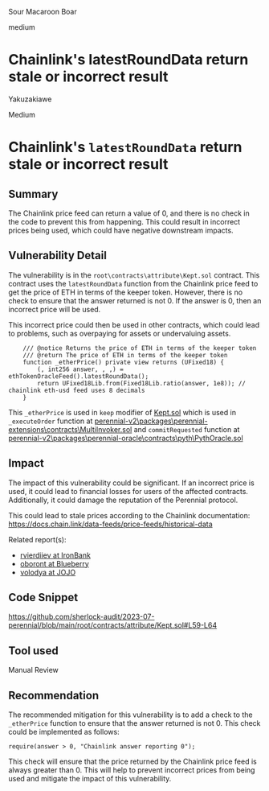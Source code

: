 Sour Macaroon Boar

medium

# Chainlink's latestRoundData return stale or incorrect result
Yakuzakiawe

Medium

# Chainlink's `latestRoundData` return stale or incorrect result

## Summary
The Chainlink price feed can return a value of 0, and there is no check in the code to prevent this from happening. This could result in incorrect prices being used, which could have negative downstream impacts.

## Vulnerability Detail
The vulnerability is in the `root\contracts\attribute\Kept.sol` contract. This contract uses the `latestRoundData` function from the Chainlink price feed to get the price of ETH in terms of the keeper token. However, there is no check to ensure that the answer returned is not 0. If the answer is 0, then an incorrect price will be used.

This incorrect price could then be used in other contracts, which could lead to problems, such as overpaying for assets or undervaluing assets.
```solidity
    /// @notice Returns the price of ETH in terms of the keeper token
    /// @return The price of ETH in terms of the keeper token
    function _etherPrice() private view returns (UFixed18) {
        (, int256 answer, , ,) = ethTokenOracleFeed().latestRoundData();
        return UFixed18Lib.from(Fixed18Lib.ratio(answer, 1e8)); // chainlink eth-usd feed uses 8 decimals
    }
```

This `_etherPrice` is used in `keep` modifier of [Kept.sol](https://github.com/sherlock-audit/2023-07-perennial/blob/main/root/contracts/attribute/Kept.sol#L36-L57) which is used in `_executeOrder` function at [perennial-v2\packages\perennial-extensions\contracts\MultiInvoker.sol](https://github.com/sherlock-audit/2023-07-perennial/blob/main/perennial-v2/packages/perennial-extensions/contracts/MultiInvoker.sol#L353-L384) and `commitRequested` function at [perennial-v2\packages\perennial-oracle\contracts\pyth\PythOracle.sol](https://github.com/sherlock-audit/2023-07-perennial/blob/main/perennial-v2/packages/perennial-oracle/contracts/pyth/PythOracle.sol#L120-L157)

## Impact
The impact of this vulnerability could be significant. If an incorrect price is used, it could lead to financial losses for users of the affected contracts. Additionally, it could damage the reputation of the Perennial protocol.

This could lead to stale prices according to the Chainlink documentation:
https://docs.chain.link/data-feeds/price-feeds/historical-data

Related report(s): 
- [rvierdiiev at IronBank](https://github.com/sherlock-audit/2023-05-ironbank-judging/issues/9)
- [oboront at Blueberry](https://github.com/sherlock-audit/2023-02-blueberry-judging/issues/128)
- [volodya at JOJO](https://github.com/sherlock-audit/2023-04-jojo-judging/issues/14)

## Code Snippet
https://github.com/sherlock-audit/2023-07-perennial/blob/main/root/contracts/attribute/Kept.sol#L59-L64

## Tool used
Manual Review

## Recommendation
The recommended mitigation for this vulnerability is to add a check to the `_etherPrice` function to ensure that the answer returned is not 0. This check could be implemented as follows:

```solidity
require(answer > 0, "Chainlink answer reporting 0");
```

This check will ensure that the price returned by the Chainlink price feed is always greater than 0. This will help to prevent incorrect prices from being used and mitigate the impact of this vulnerability.